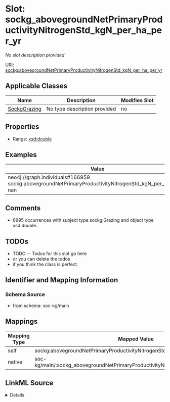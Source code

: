 

# Slot: sockg_abovegroundNetPrimaryProductivityNitrogenStd_kgN_per_ha_per_yr


_No slot description provided_





URI: [sockg:abovegroundNetPrimaryProductivityNitrogenStd_kgN_per_ha_per_yr](http://www.semanticweb.org/sockg/ontologies/2024/0/soil-carbon-ontology/abovegroundNetPrimaryProductivityNitrogenStd_kgN_per_ha_per_yr)



<!-- no inheritance hierarchy -->





## Applicable Classes

| Name | Description | Modifies Slot |
| --- | --- | --- |
| [SockgGrazing](../classes/SockgGrazing.md) | No type description provided |  no  |







## Properties

* Range: [xsd:double](http://www.w3.org/2001/XMLSchema#double)






## Examples

| Value |
| --- |
| neo4j://graph.individuals#166959 sockg:abovegroundNetPrimaryProductivityNitrogenStd_kgN_per_ha_per_yr nan |

## Comments

* 6995 occurrences with subject type sockg:Grazing and object type xsd:double.

## TODOs

* TODO -- Todos for this slot go here
* or you can delete the todos
* if you think the class is perfect.

## Identifier and Mapping Information







### Schema Source


* from schema: soc-kg/main




## Mappings

| Mapping Type | Mapped Value |
| ---  | ---  |
| self | sockg:abovegroundNetPrimaryProductivityNitrogenStd_kgN_per_ha_per_yr |
| native | soc-kg/main/:sockg_abovegroundNetPrimaryProductivityNitrogenStd_kgN_per_ha_per_yr |




## LinkML Source

<details>
```yaml
name: sockg_abovegroundNetPrimaryProductivityNitrogenStd_kgN_per_ha_per_yr
description: No slot description provided
todos:
- TODO -- Todos for this slot go here
- or you can delete the todos
- if you think the class is perfect.
comments:
- 6995 occurrences with subject type sockg:Grazing and object type xsd:double.
examples:
- value: neo4j://graph.individuals#166959 sockg:abovegroundNetPrimaryProductivityNitrogenStd_kgN_per_ha_per_yr
    nan
from_schema: soc-kg/main
rank: 1000
slot_uri: sockg:abovegroundNetPrimaryProductivityNitrogenStd_kgN_per_ha_per_yr
alias: sockg_abovegroundNetPrimaryProductivityNitrogenStd_kgN_per_ha_per_yr
domain_of:
- sockg_Grazing
range: double

```
</details>